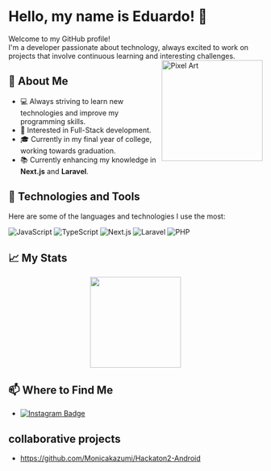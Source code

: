 # Hello, my name is Eduardo! 👋

Welcome to my GitHub profile!  
I'm a developer passionate about technology, always excited to work on projects that involve continuous learning and interesting challenges.
<img src="https://w7.pngwing.com/pngs/814/959/png-transparent-pokemon-pikachu-pokemon-go-pokemon-omega-ruby-and-alpha-sapphire-pikachu-thumbnail.png" alt="Pixel Art" align="right" width="200">
## 🚀 About Me

- 💻 Always striving to learn new technologies and improve my programming skills.
- 🎨 Interested in Full-Stack development.
- 🎓 Currently in my final year of college, working towards graduation.
- 📚 Currently enhancing my knowledge in **Next.js** and **Laravel**.

## 🚀 Technologies and Tools

Here are some of the languages and technologies I use the most:

![JavaScript](https://img.shields.io/badge/JavaScript-F7DF1E?style=for-the-badge&logo=javascript&logoColor=black)
![TypeScript](https://img.shields.io/badge/TypeScript-007ACC?style=for-the-badge&logo=typescript&logoColor=white)
![Next.js](https://img.shields.io/badge/Next.js-000000?style=for-the-badge&logo=nextdotjs&logoColor=white)
![Laravel](https://img.shields.io/badge/Laravel-FF2D20?style=for-the-badge&logo=laravel&logoColor=white)
![PHP](https://img.shields.io/badge/PHP-777BB4?style=for-the-badge&logo=php&logoColor=white)

## 📈 My Stats

<div align="center">
  <img height="180em" src="https://github-readme-stats.vercel.app/api/top-langs/?username=Eduardo-Montanhani&layout=compact&langs_count=7&theme=radical"/>
</div>

## 📫 Where to Find Me

- [![Instagram Badge](https://img.shields.io/badge/Instagram-E4405F?style=for-the-badge&logo=instagram&logoColor=white)](https://www.instagram.com/eduardom.exe/)

## collaborative projects
- https://github.com/Monicakazumi/Hackaton2-Android

